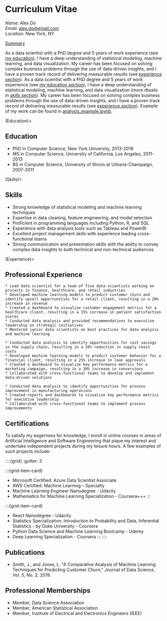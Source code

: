 # Curriculum Vitae

_Name:_ Alex Do<br/> 
_Email:_ alex.do@email.com<br/> 
_Location:_ New York, NY<br/>

<u>Summary</u>

<!--
    NB: I am leaving the 'Summary' section unchanged from the version that was supplied in the Assignment 8 .zip file. Any duplication of text or misspellings that were present in the original are reproduced here in exactly the same form.

    -Eric Haswell, July 20 2023
-->
As a data scientist with a PhD degree and 5 years of work experience (see [my education](Education)), I have a deep understanding of statistical modeling, machine learning, and data visualization. My career has been focused on solving complex business problems through the use of data-driven insights, and I have a proven track record of delivering measurable results (see [experience section](Experience)). As a data scientist with a PhD degree and 5 years of work experience (see [my education section](Education)), I have a deep understanding of statistical modeling, machine learning, and data visualization (more dteails in [skills section](Skills)). My career has been focused on solving complex business problems through the use of data-driven insights, and I have a proven track record of delivering measurable results (see [experience section](Experience)). Example of my work can be found in [analysis_example.ipynb](analysis_example.ipynb).

(Education)=
## Education
* PhD in Computer Science, New York University, 2013-2018
* MS in Computer Science, University of California, Los Angeles, 2011-2013
* BS in Computer Science, University of Illinois at Urbana-Champaign, 2007-2011

(Skills)=
## Skills
* Strong knowledge of statistical modeling and machine learning techniques
* Expertise in data cleaning, feature engineering, and model selection
* Proficient in programming languages including Python, R, and SQL
* Experience with data analysis tools such as Tableau and PowerBI
* Excellent project management skills with experience leading cross-functional teams
* Strong communication and presentation skills with the ability to convey complex data insights to both technical and non-technical audiences

(Experience)=
## Professional Experience
```{dropdown} __Data Scientist, ABC Corporation, New York, NY, 2018-present__
* Lead data scientist for a team of five data scientists working on projects in finance, healthcare, and retail industries
* Developed machine learning models to predict customer churn and identify upsell opportunities for a retail client, resulting in a 20% increase in revenue
* Created a dashboard to visualize customer engagement metrics for a healthcare client, resulting in a 15% increase in patient satisfaction scores
* Conducted data analysis and provided recommendations to executive leadership on strategic initiatives
* Mentored junior data scientists on best practices for data analysis and machine learning
```

```{dropdown} __Data Scientist, XYZ Corporation, Los Angeles, CA, 2016-2018__
* Conducted data analysis to identify opportunities for cost savings in the supply chain, resulting in a 10% reduction in supply chain costs
* Developed machine learning models to predict customer behavior for a financial client, resulting in a 25% increase in loan approvals
* Created a dashboard to visualize key performance metrics for a marketing campaign, resulting in a 30% increase in conversions
* Collaborated with cross-functional teams to develop and implement data-driven solutions
```

```{dropdown} __Data Analyst, DEF Corporation, Urbana-Champaign, IL, 2011-2016__
* Conducted data analysis to identify opportunities for process improvement in manufacturing operations
* Created reports and dashboards to visualize key performance metrics for executive leadership
* Collaborated with cross-functional teams to implement process improvements
```

## Certifications
To satisfy my eagerness for knowledge, I enroll in online courses in areas of Artificial Intelligence and Software Engineering that pique my interest and undertake independent projects during my leisure hours. A few examples of such projects include:

::::{grid}
:gutter: 3

:::{grid-item-card} 
* Microsoft Certified: Azure Data Scientist Associate
* AWS Certified: Machine Learning – Specialty
* Machine Learning Engineer Nanodegree - Udacity
* Mathematics for Machine Learning Specialization - Coursera+++
:::

:::{grid-item-card}
* React Nanodegree - Udacity
* Statistics Specialization: Introduction to Probability and Data, Inferential Statistics - by Duke University - Coursera
* Python Data Science and Machine Learning Bootcamp - Udemy
* Deep Learning Specialization - Coursera
:::
::::

## Publications
* Smith, J., and Jones, L. "A Comparative Analysis of Machine Learning Techniques for Predicting Customer Churn," Journal of Data Science, Vol. 5, No. 2, 2019.

## Professional Memberships
* Member, Data Science Association
* Member, American Statistical Association
* Member, Institute of Electrical and Electronics Engineers (IEEE)